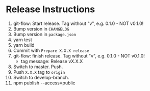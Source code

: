 # Release Instructions

  1. git-flow: Start release. Tag without "v", e.g. 0.1.0 - NOT v0.1.0!
  2. Bump version in `CHANGELOG`
  3. Bump version in `package.json`
  4. yarn test
  5. yarn build
  6. Commit with `Prepare X.X.X release`
  7. git-flow: finish release. Tag without "v", e.g. 0.1.0 - NOT v0.1.0!
     - tag message: Release vX.X.X
  8. Switch to master. Push.
  9. Push `X.X.X` tag to `origin`
  10. Switch to develop-branch.
  11. npm publish --access=public
